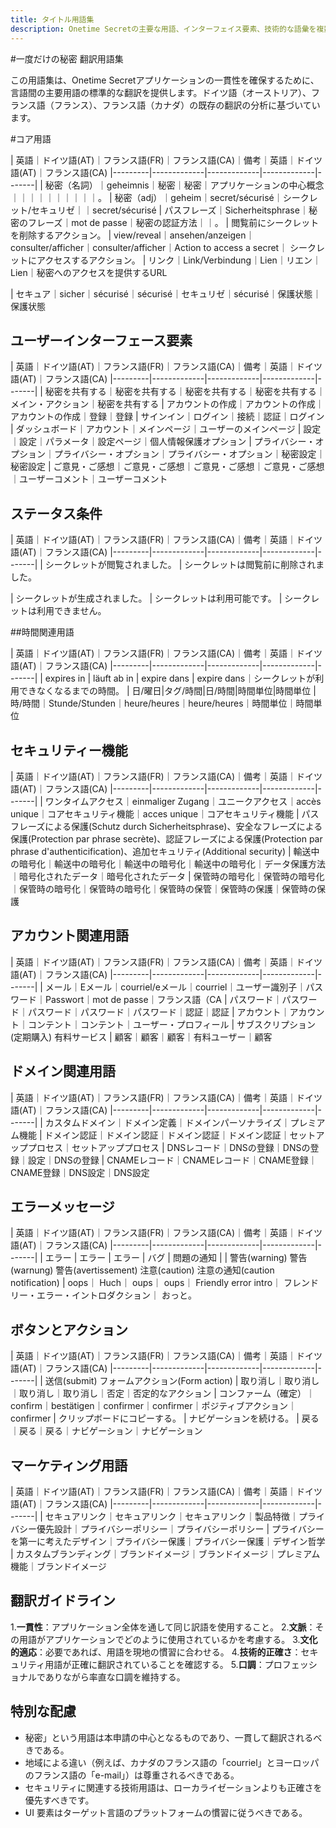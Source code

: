 ```yaml
---
title: タイトル用語集
description: Onetime Secretの主要な用語、インターフェイス要素、技術的な語彙を複数の言語に翻訳し、一貫性を保つためのリファレンスガイドです。
---
```


#一度だけの秘密 翻訳用語集

この用語集は、Onetime Secretアプリケーションの一貫性を確保するために、言語間の主要用語の標準的な翻訳を提供します。ドイツ語（オーストリア）、フランス語（フランス）、フランス語（カナダ）の既存の翻訳の分析に基づいています。

#コア用語

| 英語｜ドイツ語(AT)｜フランス語(FR)｜フランス語(CA)｜備考｜英語｜ドイツ語(AT)｜フランス語(CA)
|---------|-------------|-------------|-------------|-------|
| 秘密（名詞）｜geheimnis｜秘密｜秘密｜アプリケーションの中心概念｜｜｜｜｜｜｜｜｜｜。
| 秘密（adj）｜geheim｜secret/sécurisé｜シークレット/セキュリゼ｜｜secret/sécurisé
| パスフレーズ｜Sicherheitsphrase｜秘密のフレーズ｜mot de passe｜秘密の認証方法｜｜。
| 閲覧前にシークレットを削除するアクション。
| view/reveal｜ansehen/anzeigen｜consulter/afficher｜consulter/afficher｜Action to access a secret｜ シークレットにアクセスするアクション。
| リンク｜Link/Verbindung｜Lien｜リエン｜Lien｜秘密へのアクセスを提供するURL

| セキュア｜sicher｜sécurisé｜sécurisé｜セキュリゼ｜sécurisé｜保護状態｜保護状態

## ユーザーインターフェース要素

| 英語｜ドイツ語(AT)｜フランス語(FR)｜フランス語(CA)｜備考｜英語｜ドイツ語(AT)｜フランス語(CA)
|---------|-------------|-------------|-------------|-------|
| 秘密を共有する｜秘密を共有する｜秘密を共有する｜秘密を共有する｜メイン・アクション｜秘密を共有する
| アカウントの作成｜アカウントの作成｜アカウントの作成｜登録｜登録
| サインイン｜ログイン｜接続｜認証｜ログイン
| ダッシュボード｜アカウント｜メインページ｜ユーザーのメインページ
| 設定｜設定｜パラメータ｜設定ページ｜個人情報保護オプション
| プライバシー・オプション｜プライバシー・オプション｜プライバシー・オプション｜秘密設定｜秘密設定
| ご意見・ご感想｜ご意見・ご感想｜ご意見・ご感想｜ご意見・ご感想｜ユーザーコメント｜ユーザーコメント

## ステータス条件

| 英語｜ドイツ語(AT)｜フランス語(FR)｜フランス語(CA)｜備考｜英語｜ドイツ語(AT)｜フランス語(CA)
|---------|-------------|-------------|-------------|-------|
| シークレットが閲覧されました。
| シークレットは閲覧前に削除されました。

| シークレットが生成されました。
| シークレットは利用可能です。
| シークレットは利用できません。

##時間関連用語

| 英語｜ドイツ語(AT)｜フランス語(FR)｜フランス語(CA)｜備考｜英語｜ドイツ語(AT)｜フランス語(CA)
|---------|-------------|-------------|-------------|-------|
| expires in | läuft ab in | expire dans | expire dans｜シークレットが利用できなくなるまでの時間。
| 日/曜日|タグ/時間|日/時間|時間単位|時間単位
| 時/時間｜Stunde/Stunden｜heure/heures｜heure/heures｜時間単位｜時間単位



## セキュリティー機能

| 英語｜ドイツ語(AT)｜フランス語(FR)｜フランス語(CA)｜備考｜英語｜ドイツ語(AT)｜フランス語(CA)
|---------|-------------|-------------|-------------|-------|
| ワンタイムアクセス｜einmaliger Zugang｜ユニークアクセス｜accès unique｜コアセキュリティ機能｜acces unique｜コアセキュリティ機能
| パスフレーズによる保護(Schutz durch Sicherheitsphrase)、安全なフレーズによる保護(Protection par phrase secrète)、認証フレーズによる保護(Protection par phrase d'authenticification)、追加セキュリティ(Additional security)
| 輸送中の暗号化｜輸送中の暗号化｜輸送中の暗号化｜輸送中の暗号化｜データ保護方法｜暗号化されたデータ｜暗号化されたデータ
| 保管時の暗号化｜保管時の暗号化｜保管時の暗号化｜保管時の暗号化｜保管時の保管｜保管時の保護｜保管時の保護

## アカウント関連用語

| 英語｜ドイツ語(AT)｜フランス語(FR)｜フランス語(CA)｜備考｜英語｜ドイツ語(AT)｜フランス語(CA)
|---------|-------------|-------------|-------------|-------|
| メール｜Eメール｜courriel/eメール｜courriel｜ユーザー識別子｜パスワード｜Passwort｜mot de passe｜フランス語（CA
| パスワード｜パスワード｜パスワード｜パスワード｜パスワード｜認証｜認証
| アカウント｜アカウント｜コンテント｜コンテント｜ユーザー・プロフィール
| サブスクリプション(定期購入) 有料サービス
| 顧客｜顧客｜顧客｜有料ユーザー｜顧客

## ドメイン関連用語

| 英語｜ドイツ語(AT)｜フランス語(FR)｜フランス語(CA)｜備考｜英語｜ドイツ語(AT)｜フランス語(CA)
|---------|-------------|-------------|-------------|-------|
| カスタムドメイン｜ドメイン定義｜ドメインパーソナライズ｜プレミアム機能
| ドメイン認証｜ドメイン認証｜ドメイン認証｜ドメイン認証｜セットアッププロセス｜セットアッププロセス
| DNSレコード｜DNSの登録｜DNSの登録｜設定｜DNSの登録
| CNAMEレコード｜CNAMEレコード｜CNAME登録｜CNAME登録｜DNS設定｜DNS設定

## エラーメッセージ

| 英語｜ドイツ語(AT)｜フランス語(FR)｜フランス語(CA)｜備考｜英語｜ドイツ語(AT)｜フランス語(CA)
|---------|-------------|-------------|-------------|-------|
| エラー | エラー | エラー | バグ | 問題の通知 |
| 警告(warning) 警告(warnung) 警告(avertissement) 注意(caution) 注意の通知(caution notification)
| oops｜ Huch｜ oups｜ oups｜ Friendly error intro｜ フレンドリー・エラー・イントロダクション｜ おっと。

## ボタンとアクション

| 英語｜ドイツ語(AT)｜フランス語(FR)｜フランス語(CA)｜備考｜英語｜ドイツ語(AT)｜フランス語(CA)
|---------|-------------|-------------|-------------|-------|
| 送信(submit) フォームアクション(Form action)
| 取り消し｜取り消し｜取り消し｜取り消し｜否定｜否定的なアクション
| コンファーム（確定）｜confirm｜bestätigen｜confirmer｜confirmer｜ポジティブアクション｜confirmer
| クリップボードにコピーする。
| ナビゲーションを続ける。
| 戻る｜戻る｜戻る｜ナビゲーション｜ナビゲーション

## マーケティング用語

| 英語｜ドイツ語(AT)｜フランス語(FR)｜フランス語(CA)｜備考｜英語｜ドイツ語(AT)｜フランス語(CA)
|---------|-------------|-------------|-------------|-------|
| セキュアリンク｜セキュアリンク｜セキュアリンク｜製品特徴｜プライバシー優先設計｜プライバシーポリシー｜プライバシーポリシー
| プライバシーを第一に考えたデザイン｜プライバシー保護｜プライバシー保護｜デザイン哲学
| カスタムブランディング｜ブランドイメージ｜ブランドイメージ｜プレミアム機能｜ブランドイメージ

## 翻訳ガイドライン

1.**一貫性**：アプリケーション全体を通して同じ訳語を使用すること。
2.**文脈**：その用語がアプリケーションでどのように使用されているかを考慮する。
3.**文化的適応**：必要であれば、用語を現地の慣習に合わせる。
4.**技術的正確さ**：セキュリティ用語が正確に翻訳されていることを確認する。
5.**口調**：プロフェッショナルでありながら率直な口調を維持する。

## 特別な配慮

- 秘密」という用語は本申請の中心となるものであり、一貫して翻訳されるべきである。
- 地域による違い（例えば、カナダのフランス語の「courriel」とヨーロッパのフランス語の「e-mail」）は尊重されるべきである。
- セキュリティに関連する技術用語は、ローカライゼーションよりも正確さを優先すべきです。
- UI 要素はターゲット言語のプラットフォームの慣習に従うべきである。
